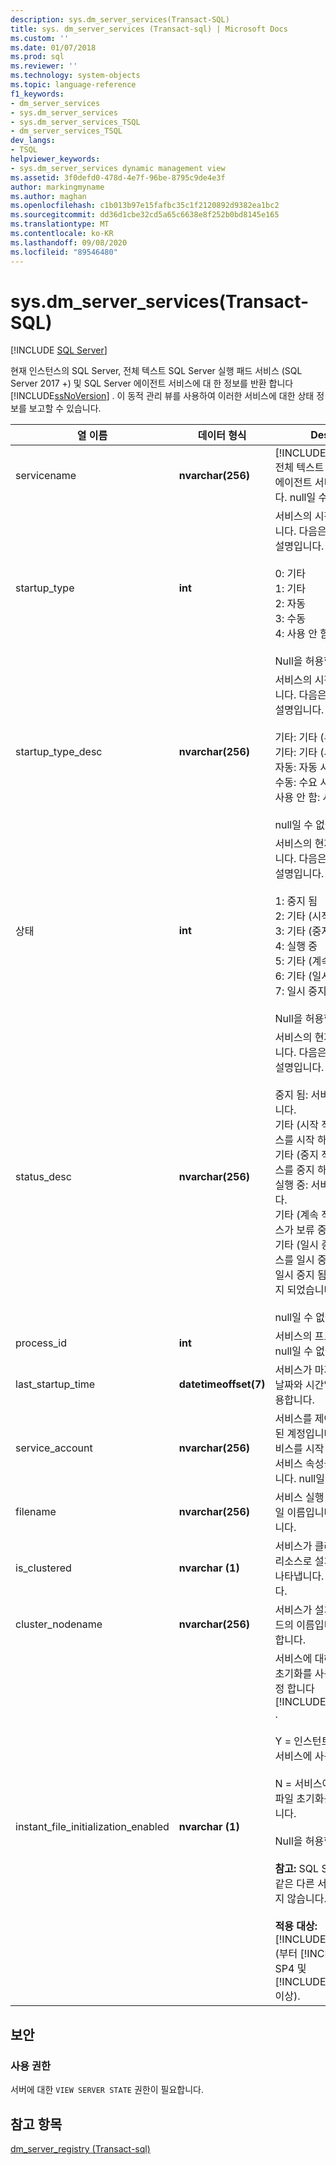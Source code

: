 ```yaml
---
description: sys.dm_server_services(Transact-SQL)
title: sys. dm_server_services (Transact-sql) | Microsoft Docs
ms.custom: ''
ms.date: 01/07/2018
ms.prod: sql
ms.reviewer: ''
ms.technology: system-objects
ms.topic: language-reference
f1_keywords:
- dm_server_services
- sys.dm_server_services
- sys.dm_server_services_TSQL
- dm_server_services_TSQL
dev_langs:
- TSQL
helpviewer_keywords:
- sys.dm_server_services dynamic management view
ms.assetid: 3f0defd0-478d-4e7f-96be-8795c9de4e3f
author: markingmyname
ms.author: maghan
ms.openlocfilehash: c1b013b97e15fafbc35c1f2120892d9382ea1bc2
ms.sourcegitcommit: dd36d1cbe32cd5a65c6638e8f252b0bd8145e165
ms.translationtype: MT
ms.contentlocale: ko-KR
ms.lasthandoff: 09/08/2020
ms.locfileid: "89546480"
---
```

# <a name="sysdm_server_services-transact-sql"></a>sys.dm_server_services(Transact-SQL)
[!INCLUDE [SQL Server](../../includes/applies-to-version/sqlserver.md)]

  현재 인스턴스의 SQL Server, 전체 텍스트 SQL Server 실행 패드 서비스 (SQL Server 2017 +) 및 SQL Server 에이전트 서비스에 대 한 정보를 반환 합니다 [!INCLUDE[ssNoVersion](../../includes/ssnoversion-md.md)] . 이 동적 관리 뷰를 사용하여 이러한 서비스에 대한 상태 정보를 보고할 수 있습니다.  
  
 
|열 이름|데이터 형식|Description|  
|-----------------|---------------|-----------------|  
|servicename|**nvarchar(256)**|[!INCLUDE[ssDEnoversion](../../includes/ssdenoversion-md.md)], 전체 텍스트 또는 SQL Server 에이전트 서비스의 이름입니다. null일 수 없습니다.|  
|startup_type|**int**|서비스의 시작 모드를 나타냅니다. 다음은 가능한 값과 해당 설명입니다.<br /><br /> 0: 기타<br />1: 기타<br />2: 자동<br />3: 수동<br />4: 사용 안 함<br /><br /> Null을 허용합니다.|  
|startup_type_desc|**nvarchar(256)**|서비스의 시작 모드를 설명합니다. 다음은 가능한 값과 해당 설명입니다.<br /><br /> 기타: 기타 (부팅 시작)<br />기타: 기타 (시스템 시작)<br />자동: 자동 시작<br />수동: 수요 시작<br />사용 안 함: 사용 안 함<br /><br /> null일 수 없습니다.|  
|상태|**int**|서비스의 현재 상태를 나타냅니다. 다음은 가능한 값과 해당 설명입니다.<br /><br /> 1: 중지 됨<br />2: 기타 (시작 보류 중)<br />3: 기타 (중지 보류 중)<br />4: 실행 중<br />5: 기타 (계속 보류 중)<br />6: 기타 (일시 중지 보류 중)<br />7: 일시 중지 됨<br /><br /> Null을 허용합니다.|  
|status_desc|**nvarchar(256)**|서비스의 현재 상태를 설명합니다. 다음은 가능한 값과 해당 설명입니다.<br /><br /> 중지 됨: 서비스가 중지 되었습니다.<br />기타 (시작 작업 보류 중): 서비스를 시작 하는 중입니다.<br />기타 (중지 작업 보류 중): 서비스를 중지 하는 중입니다.<br />실행 중: 서비스가 실행 중입니다.<br />기타 (계속 작업 보류 중): 서비스가 보류 중 상태입니다.<br />기타 (일시 중지 보류 중): 서비스를 일시 중지 하는 중입니다.<br />일시 중지 됨: 서비스가 일시 중지 되었습니다.<br /><br /> null일 수 없습니다.|  
|process_id|**int**|서비스의 프로세스 ID입니다. null일 수 없습니다.|  
|last_startup_time|**datetimeoffset(7)**|서비스가 마지막으로 시작된 날짜와 시간입니다. Null을 허용합니다.|  
|service_account|**nvarchar(256)**|서비스를 제어할 권한이 부여된 계정입니다. 이 계정으로 서비스를 시작 또는 중지하거나 서비스 속성을 수정할 수 있습니다. null일 수 없습니다.|  
|filename|**nvarchar(256)**|서비스 실행 파일의 경로 및 파일 이름입니다. null일 수 없습니다.|  
|is_clustered|**nvarchar (1)**|서비스가 클러스터형 서버의 리소스로 설치되었는지 여부를 나타냅니다. null일 수 없습니다.|  
|cluster_nodename|**nvarchar(256)**|서비스가 설치된 클러스터 노드의 이름입니다. Null을 허용합니다.|
|instant_file_initialization_enabled|**nvarchar (1)**|서비스에 대해 인스턴트 파일 초기화를 사용할지 여부를 지정 합니다 [!INCLUDE[ssDEnoversion](../../includes/ssdenoversion-md.md)] .<br /><br />Y = 인스턴트 파일 초기화가 서비스에 사용 됩니다.<br /><br />N = 서비스에 대해 인스턴트 파일 초기화를 사용할 수 없습니다.<br /><br /> Null을 허용합니다.<br /><br /> **참고:** SQL Server 에이전트와 같은 다른 서비스에는 적용 되지 않습니다.<br /><br /> **적용 대상:** [!INCLUDE[ssNoVersion](../../includes/ssnoversion-md.md)] (부터 [!INCLUDE[sssql11](../../includes/sssql11-md.md)] SP4 및 [!INCLUDE[ssSQL15](../../includes/sssql15-md.md)] SP1 이상).|  

## <a name="security"></a>보안  
  
### <a name="permissions"></a>사용 권한  
 서버에 대한 `VIEW SERVER STATE` 권한이 필요합니다.  
  
## <a name="see-also"></a>참고 항목  
 [dm_server_registry &#40;Transact-sql&#41;](../../relational-databases/system-dynamic-management-views/sys-dm-server-registry-transact-sql.md)  
  
